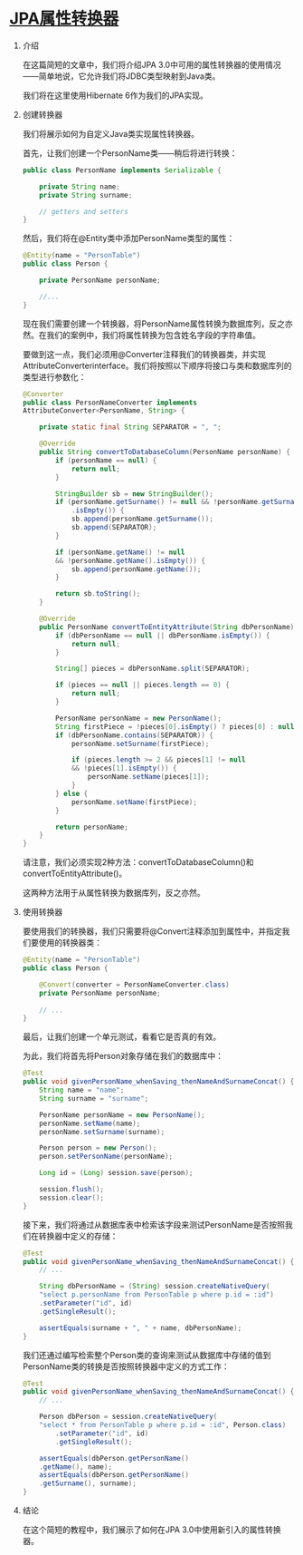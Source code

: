 # [JPA属性转换器](https://www.baeldung.com/jpa-attribute-converters)

1. 介绍

    在这篇简短的文章中，我们将介绍JPA 3.0中可用的属性转换器的使用情况——简单地说，它允许我们将JDBC类型映射到Java类。

    我们将在这里使用Hibernate 6作为我们的JPA实现。

2. 创建转换器

    我们将展示如何为自定义Java类实现属性转换器。

    首先，让我们创建一个PersonName类——稍后将进行转换：

    ```java
    public class PersonName implements Serializable {

        private String name;
        private String surname;

        // getters and setters
    }
    ```

    然后，我们将在@Entity类中添加PersonName类型的属性：

    ```java
    @Entity(name = "PersonTable")
    public class Person {

        private PersonName personName;

        //...
    }
    ```

    现在我们需要创建一个转换器，将PersonName属性转换为数据库列，反之亦然。在我们的案例中，我们将属性转换为包含姓名字段的字符串值。

    要做到这一点，我们必须用@Converter注释我们的转换器类，并实现AttributeConverterinterface。我们将按照以下顺序将接口与类和数据库列的类型进行参数化：

    ```java
    @Converter
    public class PersonNameConverter implements
    AttributeConverter<PersonName, String> {

        private static final String SEPARATOR = ", ";

        @Override
        public String convertToDatabaseColumn(PersonName personName) {
            if (personName == null) {
                return null;
            }

            StringBuilder sb = new StringBuilder();
            if (personName.getSurname() != null && !personName.getSurname()
                .isEmpty()) {
                sb.append(personName.getSurname());
                sb.append(SEPARATOR);
            }

            if (personName.getName() != null 
            && !personName.getName().isEmpty()) {
                sb.append(personName.getName());
            }

            return sb.toString();
        }

        @Override
        public PersonName convertToEntityAttribute(String dbPersonName) {
            if (dbPersonName == null || dbPersonName.isEmpty()) {
                return null;
            }

            String[] pieces = dbPersonName.split(SEPARATOR);

            if (pieces == null || pieces.length == 0) {
                return null;
            }

            PersonName personName = new PersonName();        
            String firstPiece = !pieces[0].isEmpty() ? pieces[0] : null;
            if (dbPersonName.contains(SEPARATOR)) {
                personName.setSurname(firstPiece);

                if (pieces.length >= 2 && pieces[1] != null 
                && !pieces[1].isEmpty()) {
                    personName.setName(pieces[1]);
                }
            } else {
                personName.setName(firstPiece);
            }

            return personName;
        }
    }
    ```

    请注意，我们必须实现2种方法：convertToDatabaseColumn()和convertToEntityAttribute()。

    这两种方法用于从属性转换为数据库列，反之亦然。

3. 使用转换器

    要使用我们的转换器，我们只需要将@Convert注释添加到属性中，并指定我们要使用的转换器类：

    ```java
    @Entity(name = "PersonTable")
    public class Person {

        @Convert(converter = PersonNameConverter.class)
        private PersonName personName;
        
        // ...
    }
    ```

    最后，让我们创建一个单元测试，看看它是否真的有效。

    为此，我们将首先将Person对象存储在我们的数据库中：

    ```java
    @Test
    public void givenPersonName_whenSaving_thenNameAndSurnameConcat() {
        String name = "name";
        String surname = "surname";

        PersonName personName = new PersonName();
        personName.setName(name);
        personName.setSurname(surname);

        Person person = new Person();
        person.setPersonName(personName);

        Long id = (Long) session.save(person);

        session.flush();
        session.clear();
    }
    ```

    接下来，我们将通过从数据库表中检索该字段来测试PersonName是否按照我们在转换器中定义的存储：

    ```java
    @Test
    public void givenPersonName_whenSaving_thenNameAndSurnameConcat() {
        // ...

        String dbPersonName = (String) session.createNativeQuery(
        "select p.personName from PersonTable p where p.id = :id")
        .setParameter("id", id)
        .getSingleResult();

        assertEquals(surname + ", " + name, dbPersonName);
    }
    ```

    我们还通过编写检索整个Person类的查询来测试从数据库中存储的值到PersonName类的转换是否按照转换器中定义的方式工作：

    ```java
    @Test
    public void givenPersonName_whenSaving_thenNameAndSurnameConcat() {
        // ...

        Person dbPerson = session.createNativeQuery(
        "select * from PersonTable p where p.id = :id", Person.class)
            .setParameter("id", id)
            .getSingleResult();

        assertEquals(dbPerson.getPersonName()
        .getName(), name);
        assertEquals(dbPerson.getPersonName()
        .getSurname(), surname);
    }
    ```

4. 结论

    在这个简短的教程中，我们展示了如何在JPA 3.0中使用新引入的属性转换器。
